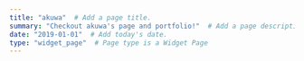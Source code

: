 ```yaml
---
title: "akuwa"  # Add a page title.
summary: "Checkout akuwa's page and portfolio!"  # Add a page description.
date: "2019-01-01"  # Add today's date.
type: "widget_page"  # Page type is a Widget Page
---
```

